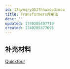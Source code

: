 ```yaml
---
id: 17qvnqry352fhhwxcp3imco
title: Transformers库用法
desc: ''
updated: 1740205407719
created: 1740205377695
---
```


## 补充材料
[Quicktour](https://huggingface.co/docs/transformers/main/zh/quicktour)